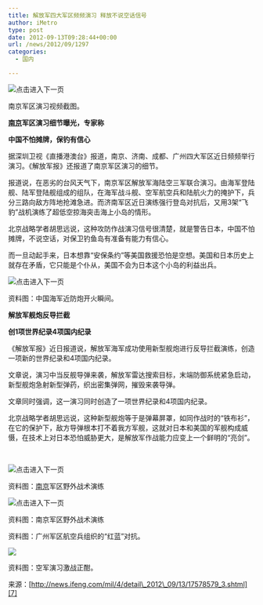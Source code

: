 ```yaml
---
title: 解放军四大军区频频演习 释放不说空话信号
author: iMetro
type: post
date: 2012-09-13T09:28:44+00:00
url: /news/2012/09/1297
categories:
  - 国内

---
```

![点击进入下一页][1]

南京军区演习视频截图。

**[南京][2]军区演习细节曝光，专家称**

**中国不怕摊牌，保钓有信心**

据深圳卫视《直播港澳台》报道，南京、济南、成都、广州四大军区近日频频举行演习。《解放军报》还报道了南京军区演习的细节。

报道说，在恶劣的台风天气下，南京军区解放军海陆空三军联合演习。由海军登陆舰、陆军登陆舰组成的组队，在海军战斗舰、空军航空兵和陆航火力的掩护下，兵分三路向敌方阵地抢滩急进。而济南军区近日演练强行登岛对抗后，又用3架“飞豹”战机演练了超低空掠海突击海上小岛的情形。

北京战略学者胡思远说，这种攻防作战演习信号很清楚，就是警告日本，中国不怕摊牌，不说空话，对保卫钓鱼岛有准备有能力有信心。

而一旦动起手来，日本想靠“安保条约”等美国救援恐怕是空想。美国和日本历史上就存在矛盾，它只能是个仆从，美国不会为日本这个小岛的利益出兵。

![点击进入下一页][3] 

资料图：中国海军近防炮开火瞬间。

**解放军舰炮反导拦截**

**创1项世界纪录4项国内纪录**

《解放军报》近日报道说，解放军海军成功使用新型舰炮进行反导拦截演练，创造一项新的世界纪录和4项国内纪录。

文章说，演习中当反舰导弹来袭，解放军雷达搜索目标，末端防御系统紧急启动，新型舰炮急射新型弹药，织出密集弹网，摧毁来袭导弹。

文章同时强调，这一演习同时创造了一项世界纪录和4项国内纪录。

北京战略学者胡思远说，这种新型舰炮等于是弹幕屏罩，如同作战时的“铁布衫”，在它的保护下，敌方导弹根本打不着我方军舰，这就对日本和美国的军舰构成威慑，在技术上对日本恐怕威胁更大，是解放军作战能力应变上一个鲜明的“亮剑”。

&#160;

![点击进入下一页][4] 

资料图：[南京][2]军区野外战术演练

![点击进入下一页][5] 

资料图：南京军区野外战术演练

资料图：广州军区航空兵组织的“红蓝”对抗。

![][6] 

资料图：空军演习激战正酣。

来源：[http://news.ifeng.com/mil/4/detail\_2012\_09/13/17578579_3.shtml][7]

 [1]: http://y3.ifengimg.com/349d6a5f806679b8/2012/0913/ori_5051288509d47.jpeg "点击进入下一页"
 [2]: http://app.travel.ifeng.com/city_detail_261
 [3]: http://y3.ifengimg.com/349d6a5f806679b8/2012/0913/ori_5051288567cf7.jpeg "点击进入下一页"
 [4]: http://y3.ifengimg.com/349d6a5f806679b8/2012/0913/re_5051288655bdd.jpg "点击进入下一页"
 [5]: http://y3.ifengimg.com/349d6a5f806679b8/2012/0913/re_50512886bd3e5.jpg "点击进入下一页"
 [6]: http://y3.ifengimg.com/349d6a5f806679b8/2012/0913/ori_5051288871c97.jpeg
 [7]: http://news.ifeng.com/mil/4/detail_2012_09/13/17578579_3.shtml